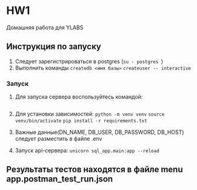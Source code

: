 # HW1

Домашняя работа для YLABS

## Инструкция по запуску

1. Следует зарегистрироваться в postgres
   (```su - postgres ```)
2. Выполнить команды
   ```createdb <имя базы>```
   ```createuser -- interactive```
### Запуск
1. Для запуска сервера воспользуйтесь командой:
   ```su - postgres -c "sudo pg_ctlcluster 14 main start"
2. Для установки зависимостей:
   ```python -m venv venv```
   ```source venv/bin/activate```
   ```pip install -r requirements.txt```

3. Важные данные(DN_NAME, DB_USER, DB_PASSWORD, DB_HOST) следует разместить в файле .env
4. Запуск api-сервера:
   ```unicorn sql_app.main:app --reload```

## Результаты тестов находятся в файле menu app.postman_test_run.json
